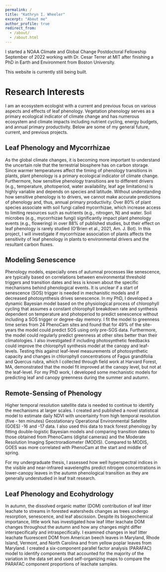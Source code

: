```yaml
---
permalink: /
title: "Kathryn I. Wheeler"
excerpt: "About me"
author_profile: true
redirect_from: 
  - /about/
  - /about.html
---
```



I started a NOAA Climate and Global Change Postdoctoral Fellowship September of 2022 working with Dr. Cesar Terrer at MIT after finishing a PhD in Earth and Environment from Boston University. 

This website is currently still being built. 

Research Interests
======
I am an ecosystem ecologist with a current and previous focus on various aspects and effects of leaf phenology. Vegetation phenology serves as a primary ecological indicator of climate change and has numerous ecosystem and climate impacts including nutrient cycling, energy budgets, and annual primary productivity. Below are some of my general future, current, and previous projects. 


Leaf Phenology and Mycorrhizae
------
As the global climate changes, it is becoming more important to understand the uncertain role that the terrestrial biosphere has on carbon storage. Since warmer temperatures affect the timing of phenology transitions in plants, plant phenology is a primary ecological indicator of climate change. Furthermore, how sensitive phenology transitions are to different drivers (e.g., temperature, photoperiod, water availability, leaf age limitations) is highly variable and depends on species and latitude. Without understanding how sensitive phenology is to drivers, we cannot make accurate predictions of phenology and, thus, annual primary productivity. 
Over 80% of plant species associate with soil fungi called mycorrhizae, which increase access to limiting resources such as nutrients (e.g., nitrogen, N) and water. Soil microbes (e.g., mycorrhizae fungi) significantly impact plant phenology events (e.g., flowering) in over 88% of published studies, but their effect on leaf phenology is rarely studied (O’Brien et al., 2021, Am. J. Bot). In this project, I will investigate if mycorrhizae association of plants affects the sensitivity of leaf phenology in plants to environmental drivers and the resultant carbon fluxes. 



Modeling Senescence
------
Phenology models, especially ones of autumnal processes like senescence, are typically based on correlations between environmental threshold triggers and transition dates and less is known about the specific mechanisms behind phenological events. It is unclear if a start of senescence (SOS) trigger is needed in mechanistic models and if decreased photosynthesis drives senescence. In my PhD, I developed a dynamic Bayesian model based on the physiological process of chlorophyll cycling that assumes a constant chlorophyll breakdown rate and synthesis dependent on temperature and photoperiod to predict senescence without including a SOS trigger or degree-day memory. I fit the model to greenness time series from 24 PhenoCam sites and found that for 49% of the site-years the model could predict SOS using only pre-SOS data. Furthermore, the model could regularly predict greenness at other sites better than their climatologies. I also investigated if including photosynthetic feedbacks could improve the chlorophyll synthesis model at the canopy and leaf-levels. Testing this against leaf-level measurements of photosynthetic capacity and changes in chlorophyll concentrations of Fagus grandifolia and Quercus rubra, which I collected through field work at Harvard Forest, MA, demonstrated that the model fit improved at the canopy level, but not at the leaf-level. 
For my PhD work, I developed some mechanistic models for predicting leaf and canopy greenness during the summer and autumn.  


Remote-Sensing of Phenology
------
Higher temporal resolution satellite data is needed to continue to identify the mechanisms at larger scales. I created and published a novel statistical model to estimate daily NDVI with uncertainty from high temporal resolution (five - ten minutes) Geostationary Operational Environmental Satellite (GOES) -16 and -17 data. I also used this data to track forest phenology by fitting double-logistic Bayesian models and comparing transition dates to those obtained from PhenoCams (digital cameras) and the Moderate Resolution Imaging Spectroradiometer (MODIS). Compared to MODIS, GOES was more correlated with PhenoCam at the start and middle of spring. 

For my undergraduate thesis, I assessed how well hyperspectral indices in the visible and near-infrared wavelengths predict nitrogen concentrations in lower-canopy leaves in the autumn phenological transition as they are generally understudied in leaf trait research. 

Leaf Phenology and Ecohydrology
------
In autumn, the dissolved organic matter (DOM) contribution of leaf litter leachate to streams in forested watersheds changes as trees undergo resorption, senescence, and leaf abscission. Despite its biogeochemical importance, little work has investigated how leaf litter leachate DOM changes throughout the autumn and how any changes might differ interspecifically and intraspecifically. I examined changes in leaf litter leachate fluorescent DOM from American beech leaves in Maryland, Rhode Island, Vermont, and North Carolina and from yellow poplar leaves from Maryland. I created a six-component parallel factor analysis (PARAFAC) model to identify components that accounted for the majority of the variation in the data set and used self-organizing maps to compare the PARAFAC component proportions of leachate samples.

